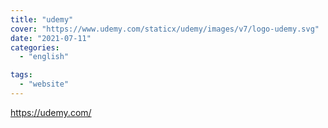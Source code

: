 ```yaml
---
title: "udemy"
cover: "https://www.udemy.com/staticx/udemy/images/v7/logo-udemy.svg"
date: "2021-07-11"
categories:
  - "english"

tags:
  - "website"
---
```


https://udemy.com/
